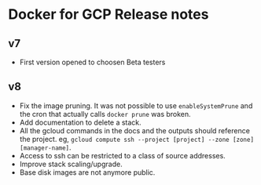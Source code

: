 <!--[metadata]>
+++
title = "Docker for GCP Release notes"
description = "Docker for GCP Release notes"
keywords = ["iaas, gcp"]
[menu.main]
identifier="gcp-release-notes"
parent = "docs-gcp"
name = "Release Notes"
weight="400"
+++
<![end-metadata]-->

# Docker for GCP Release notes

## v7

+ First version opened to choosen Beta testers

## v8

+ Fix the image pruning. It was not possible to use `enableSystemPrune` and the
cron that actually calls `docker prune` was broken.
+ Add documentation to delete a stack.
+ All the gcloud commands in the docs and the outputs should reference the
project. eg, `gcloud compute ssh --project [project] --zone [zone] [manager-name]`.
+ Access to ssh can be restricted to a class of source addresses.
+ Improve stack scaling/upgrade.
+ Base disk images are not anymore public.
